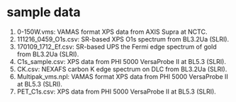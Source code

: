 # sample data
1. 0-150W.vms: VAMAS format XPS data from AXIS Supra at NCTC.
2. 111216_0459_O1s.csv: SR-based XPS O1s spectrum from BL3.2Ua (SLRI).
3. 170109_1712_Ef.csv: SR-based UPS the Fermi edge spectrum of gold from BL3.2Ua (SLRI).
4. C1s_sample.csv: XPS data from PHI 5000 VersaProbe II at BL5.3 (SLRI).
5. CK.csv: NEXAFS carbon K edge spectrum on DLC from BL3.2Ua (SLRI).
6. Multipak_vms.npl: VAMAS format XPS data from PHI 5000 VersaProbe II at BL5.3 (SLRI).
7. PET_C1s.csv: XPS data from PHI 5000 VersaProbe II at BL5.3 (SLRI).
